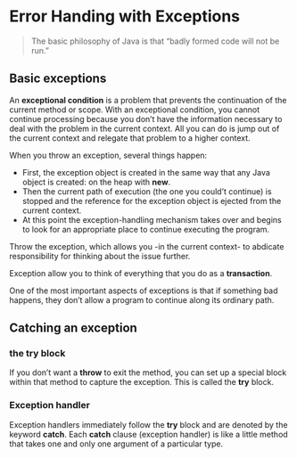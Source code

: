 # Error Handing with Exceptions

> The basic philosophy of Java is that “badly formed code will not be run.”

## Basic exceptions

An **exceptional condition** is a problem that prevents the continuation of the current method or scope. With an exceptional condition, you cannot continue processing because you don’t have the information necessary to deal with the problem in the current context. All you can do is jump out of the current context and  relegate that problem to a higher context.

When you throw an exception, several things happen:

- First, the exception object is created in the same way that any Java object is created: on the heap with **new**.
- Then the current path of execution (the one you could’t continue) is stopped and the reference for the exception object is ejected from the current context.
- At this point the exception-handling mechanism takes over and begins to look for an appropriate place to continue executing the program.

Throw the exception, which allows you -in the current context- to abdicate responsibility for thinking about the issue further.

Exception allow you to think of everything that you do as a **transaction**.

One of the most important aspects of exceptions is that if something bad happens, they don’t allow a program to continue along its ordinary path.

## Catching an exception

### the **try** block
If you don’t want a **throw** to exit the method, you can set up a special block within that method to capture the exception. This is called the **try** block.

### Exception handler
Exception handlers immediately follow the **try** block and  are denoted by the keyword **catch**. Each **catch** clause (exception handler) is like a little method that takes one and only one argument of a particular type.